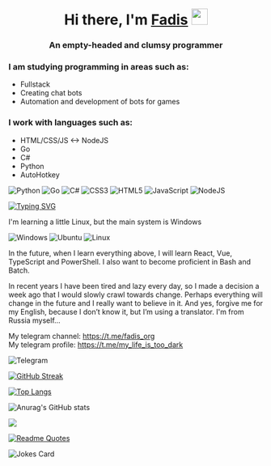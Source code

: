 <h1 align="center">
  Hi there, I'm
    <a href="" target="_blank">Fadis</a>
  <img src="https://github.com/blackcater/blackcater/raw/main/images/Hi.gif" height="32"/>
</h1>
<h3 align="center">An empty-headed and clumsy programmer<h3>

### I am studying programming in areas such as:
+ Fullstack
+ Creating chat bots
+ Automation and development of bots for games

### I work with languages ​​such as:
+ HTML/CSS/JS <-> NodeJS
+ Go
+ C#
+ Python
+ AutoHotkey

![Python](https://img.shields.io/badge/python-3670A0?style=for-the-badge&logo=python&logoColor=ffdd54)
![Go](https://img.shields.io/badge/go-%2300ADD8.svg?style=for-the-badge&logo=go&logoColor=white)
![C#](https://img.shields.io/badge/c%23-%23239120.svg?style=for-the-badge&logo=c-sharp&logoColor=white)
![CSS3](https://img.shields.io/badge/css3-%231572B6.svg?style=for-the-badge&logo=css3&logoColor=white)
![HTML5](https://img.shields.io/badge/html5-%23E34F26.svg?style=for-the-badge&logo=html5&logoColor=white)
![JavaScript](https://img.shields.io/badge/javascript-%23323330.svg?style=for-the-badge&logo=javascript&logoColor=%23F7DF1E)
![NodeJS](https://img.shields.io/badge/node.js-6DA55F?style=for-the-badge&logo=node.js&logoColor=white)

[![Typing SVG](https://readme-typing-svg.herokuapp.com?font=Fira+Code&pause=1000&random=false&width=435&lines=As+long+as+I+think%2C+I+exist.+The+rest+is+less+important)](https://git.io/typing-svg)

I'm learning a little Linux, but the main system is Windows

![Windows](https://img.shields.io/badge/Windows-0078D6?style=for-the-badge&logo=windows&logoColor=white)
![Ubuntu](https://img.shields.io/badge/Ubuntu-E95420?style=for-the-badge&logo=ubuntu&logoColor=white)
![Linux](https://img.shields.io/badge/Linux-FCC624?style=for-the-badge&logo=linux&logoColor=black)

In the future, when I learn everything above, I will learn React, Vue, TypeScript and PowerShell.
I also want to become proficient in Bash and Batch.



In recent years I have been tired and lazy every day, so I made a decision a week ago that I would slowly crawl towards change. Perhaps everything will change in the future and I really want to believe in it. And yes, forgive me for my English, because I don’t know it, but I’m using a translator. I'm from Russia myself...



My telegram channel: https://t.me/fadis_org
<br>
My telegram profile: https://t.me/my_life_is_too_dark

![Telegram](https://img.shields.io/badge/Telegram-2CA5E0?style=for-the-badge&logo=telegram&logoColor=white)



[![GitHub Streak](https://streak-stats.demolab.com?user=Fadis-Fairushin&theme=dark&hide_border=true&mode=weekly)](https://git.io/streak-stats)

[![Top Langs](https://github-readme-stats.vercel.app/api/top-langs/?username=Fadis-Fairushin&theme=dark&hide_border=true&layout=compact)](https://github.com/anuraghazra/github-readme-stats)

![Anurag's GitHub stats](https://github-readme-stats.vercel.app/api?username=Fadis-Fairushin&show_icons=true&theme=transparent&hide_border=true)

![](https://komarev.com/ghpvc/?username=Fadis-Fairushin&label=How+many+people+have+viewed+my+github+profile&color=blueviolet&style=for-the-badge)

[![Readme Quotes](https://quotes-github-readme.vercel.app/api?type=horizontal?theme=catppuccin_mocha)](https://github.com/piyushsuthar/github-readme-quotes)

![Jokes Card](https://readme-jokes.vercel.app/api)
